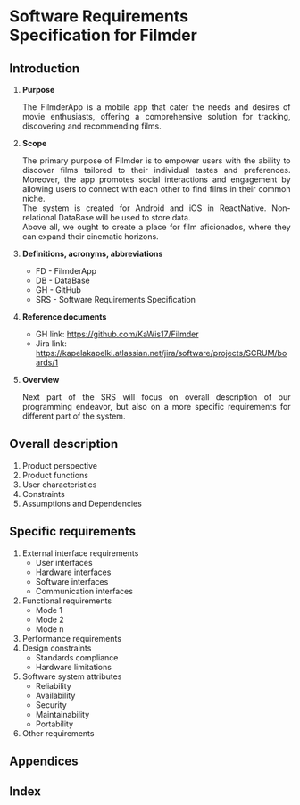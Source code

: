 # Software Requirements Specification for Filmder

## Introduction
1. <b>Purpose</b> 
    <p style='text-align: justify;'>
    The FilmderApp is a mobile app that cater the needs and desires of movie enthusiasts, offering a comprehensive solution for tracking, discovering and recommending films.
    <p>

2. <b>Scope</b> 
    <p style='text-align: justify;'>
    The primary purpose of Filmder is to empower users with the ability to discover films tailored to their individual tastes and preferences. Moreover, the app promotes social interactions and engagement by allowing users to connect with each other to find films in their common niche. <br />
    The system is created for Android and iOS in ReactNative. Non-relational DataBase will be used to store data. <br />
    Above all, we ought to create a place for film aficionados, where they can expand their cinematic horizons. 
    <p>

3. <b>Definitions, acronyms, abbreviations</b> 
    * FD - FilmderApp 
    * DB - DataBase
    * GH - GitHub
    * SRS - Software Requirements Specification

4. <b>Reference documents</b> 
    * GH link: https://github.com/KaWis17/Filmder
    * Jira link: https://kapelakapelki.atlassian.net/jira/software/projects/SCRUM/boards/1

5. <b>Overview</b> 
    <p style='text-align: justify;'>
    Next part of the SRS will focus on overall description of our programming endeavor, but also on a more specific requirements for different part of the system. 
    <p>

## Overall description
1. Product perspective 
2. Product functions
3. User characteristics
4. Constraints
5. Assumptions and Dependencies

## Specific requirements 
1. External interface requirements
    * User interfaces
    * Hardware interfaces
    * Software interfaces 
    * Communication interfaces
2. Functional requirements
    * Mode 1
    * Mode 2
    * Mode n
3. Performance requirements
4. Design constraints
    * Standards compliance
    * Hardware limitations
5. Software system attributes
    * Reliability
    * Availability 
    * Security
    * Maintainability
    * Portability
6. Other requirements

## Appendices

## Index


